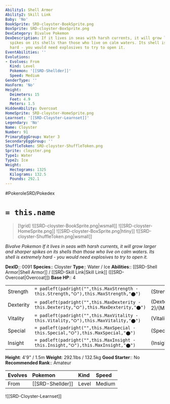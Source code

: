 ```yaml
---
Ability1: Shell Armor
Ability2: Skill Link
Baby: 'No'
BookSprite: SRD-cloyster-BookSprite.png
BoxSprite: SRD-cloyster-BoxSprite.png
DexCategory: Bivalve Pokemon
DexDescription: If it lives in seas with harsh currents, it will grow larger and sharper
  spikes on its shells than those who live on calm waters. Its shell is extremely
  hard - you would need explosives to try to open it.
EventAbilities: ''
Evolutions:
- Evolves: From
  Kind: Level
  Pokemon: '[[SRD-Shellder]]'
  Speed: Medium
GenderType: ''
HasForm: 'No'
Height:
  Deimeters: 15
  Feet: 4.9
  Meters: 1.5
HiddenAbility: Overcoat
HomeSprite: SRD-cloyster-HomeSprite.png
Learnset: '[[SRD-Cloyster-Learnset]]'
Legendary: 'No'
Name: Cloyster
Number: 91
PrimaryEggGroup: Water 3
SecondaryEggGroup: ''
ShuffleToken: SRD-cloyster-ShuffleToken.png
Sprite: cloyster.png
Type1: Water
Type2: Ice
Weight:
  Hectograms: 1325
  Kilograms: 132.5
  Pounds: 292.1
---
```


#PokeroleSRD/Pokedex

# `= this.name`

> [!grid]
> ![[SRD-cloyster-BookSprite.png|wsmall]]
> ![[SRD-cloyster-HomeSprite.png]]
> ![[SRD-cloyster-BoxSprite.png|htiny]]
> ![[SRD-cloyster-ShuffleToken.png|wsmall]]


*Bivalve Pokemon*
*If it lives in seas with harsh currents, it will grow larger and sharper spikes on its shells than those who live on calm waters. Its shell is extremely hard - you would need explosives to try to open it.*

**DexID**:: 0091
**Species**:: Cloyster
**Type**:: Water / Ice
**Abilities**:: [[SRD-Shell Armor|Shell Armor]] / [[SRD-Skill Link|Skill Link]] ([[SRD-Overcoat|Overcoat]])
**Base HP**:: 4

|           |                                                                                        |                                          |
| --------- | -------------------------------------------------------------------------------------- | ---------------------------------------- |
| Strength  | `= padleft(padright("",this.MaxStrength - this.Strength,"⭘"),this.MaxStrength,"⬤")`    | (Strength::3)/(MaxStrength::6)   |
| Dexterity | `= padleft(padright("",this.MaxDexterity - this.Dexterity,"⭘"),this.MaxDexterity,"⬤")` | (Dexterity:: 2)/(MaxDexterity::5) |
| Vitality  | `= padleft(padright("",this.MaxVitality - this.Vitality,"⭘"),this.MaxVitality,"⬤")`    | (Vitality::4)/(MaxVitality::9)   |
| Special   | `= padleft(padright("",this.MaxSpecial - this.Special,"⭘"),this.MaxSpecial,"⬤")`       | (Special::2)/(MaxSpecial::5)     |
| Insight   | `= padleft(padright("",this.MaxInsight - this.Insight,"⭘"),this.MaxInsight,"⬤")`       | (Insight::2)/(MaxInsight::4)     |

**Height**: 4'9" / 1.5m
**Weight**: 292.1lbs / 132.5kg
**Good Starter**:: No
**Recommended Rank**:: Amateur

| Evolves   | Pokemon          | Kind   | Speed   |
|:----------|:-----------------|:-------|:--------|
| From      | [[SRD-Shellder]] | Level  | Medium  |

![[SRD-Cloyster-Learnset]]